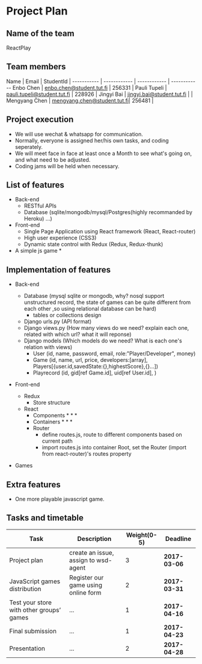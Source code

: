 # Project Plan

## Name of the team
ReactPlay

## Team members
Name | Email | StudentId | 
----------- | ------------ | ------------ | ------------
Enbo Chen | enbo.chen@student.tut.fi | 256331 |
Pauli Tupeli | pauli.tupeli@student.tut.fi | 228926 |
Jingyi Bai | jingyi.bai@student.tut.fi |  |
Mengyang Chen | mengyang.chen@student.tut.fi| 256481 |

## Project execution
* We will use wechat & whatsapp for communication.
* Normally, everyone is assigned her/his own tasks, and coding seperately.
* We will meet face in face at least once a Month to see what's going on, and what need to be adjusted.
* Coding jams will be held when necessary.

## List of features
* Back-end
    * RESTful APIs
    * Database (sqlite/mongodb/mysql/Postgres(highly recommanded by Heroku) ...)
* Front-end
    * Single Page Application using React framework (React, React-router)
    * High user experience (CSS3)
    * Dynamic state control with Redux (Redux, Redux-thunk)
* A simple js game
    * 

## Implementation of features
* Back-end
    * Database (mysql sqlite or mongodb, why? nosql support unstructured record, the state of games can be quite different from each other
    ,so using relational database can be hard)
        * tables or collections design
    * Django urls.py (API format)
    * Django views.py (How many views do we need? explain each one, related with which url? what it will reponse)
    * Django models (Which models do we need? What is each one's relation with views)
        * User (id, name, password, email, role:"Player/Developer", money)
        * Game (id, name, url, price, developers:[array], Players[{user.id,savedState:{},highestScore},{}...])
        * Playrecord (id, gid[ref Game.id], uid[ref User.id], )

* Front-end
    * Redux
        * Store structure
    * React
        * Components
            * 
            * 
            * 
        * Containers
            * 
            * 
            * 
        * Router
            * define routes.js, route to different components based on current path
            * import routes.js into container Root, set the Router (import from react-router)'s routes property

* Games

## Extra features
* One more playable javascript game.

## Tasks and timetable
Task | Description | Weight(0-5) | Deadline
----------- | ------------ | ------------ | ------------
Project plan | create an issue, assign to wsd-agent | 3 | **2017-03-06**
JavaScript games distribution | Register our game using online form | 2 | **2017-03-31**
Test your store with other groups’ games | ... | 1 | **2017-04-16**
Final submission | ... | 1 | **2017-04-23**
Presentation | ... | 2 | **2017-04-28**
